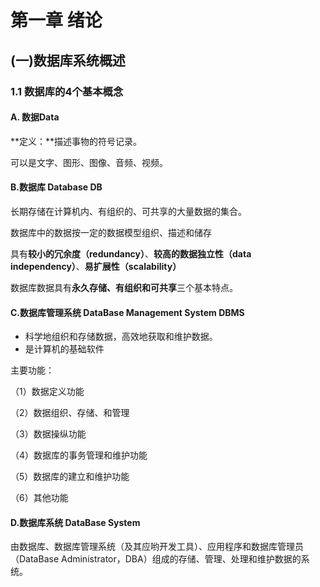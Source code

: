 # 第一章 绪论



## (一)数据库系统概述



### 1.1 数据库的4个基本概念

#### A. 数据Data

**定义：**描述事物的符号记录。

可以是文字、图形、图像、音频、视频。

#### B.数据库 Database DB

长期存储在计算机内、有组织的、可共享的大量数据的集合。

数据库中的数据按一定的数据模型组织、描述和储存

具有**较小的冗余度（redundancy）**、**较高的数据独立性（data independency）**、**易扩展性（scalability）**



数据库数据具有**永久存储、有组织和可共享**三个基本特点。

#### C.数据库管理系统 DataBase Management System DBMS

* 科学地组织和存储数据，高效地获取和维护数据。
* 是计算机的基础软件

主要功能：

（1）数据定义功能

（2）数据组织、存储、和管理

（3）数据操纵功能

（4）数据库的事务管理和维护功能

（5）数据库的建立和维护功能

（6）其他功能



#### D.数据库系统 DataBase System

由数据库、数据库管理系统（及其应哟开发工具）、应用程序和数据库管理员（DataBase Administrator，DBA）组成的存储、管理、处理和维护数据的系统。
